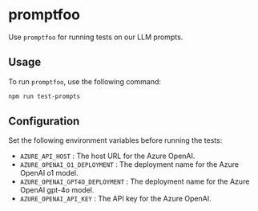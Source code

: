 # promptfoo

Use `promptfoo` for running tests on our LLM prompts.

## Usage

To run `promptfoo`, use the following command:

```bash
npm run test-prompts
```

## Configuration

Set the following environment variables before running the tests:

- `AZURE_API_HOST` : The host URL for the Azure OpenAI.
- `AZURE_OPENAI_O1_DEPLOYMENT` : The deployment name for the Azure OpenAI o1 model.
- `AZURE_OPENAI_GPT4O_DEPLOYMENT` : The deployment name for the Azure OpenAI gpt-4o model.
- `AZURE_OPENAI_API_KEY` : The API key for the Azure OpenAI.
